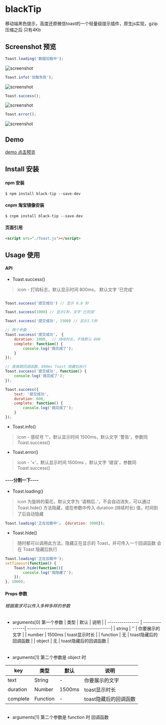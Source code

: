 # blackTip

移动端黑色提示，高度还原微信toast的一个轻量级提示插件，原生js实现，gzip压缩之后 只有4Kb
## Screenshot 预览
```js
Toast.loading('数据加载中');
```
![screenshot](screenshot/1.png)
```js
Toast.info('加载失败');
```
![screenshot](screenshot/2.png)
```js
Toast.success();
```
![screenshot](screenshot/3.png)
```js
Toast.error();
```
![screenshot](screenshot/4.png)

## Demo
[demo 点击预览](https://yishibakaien.github.io/black-tip/build/index.html)

## Install 安装
#### npm 安装
```shell
$ npm install black-tip --save-dev
```
#### cnpm 淘宝镜像安装
```shell
$ cnpm install black-tip --save-dev
```
#### 页面引用 
```html
<script src="./Toast.js"></script>
```
## Usage 使用 
#### API
- Toast.success() 
> icon - 打钩标志，默认显示时间 800ms， 默认文字 '已完成'
```js

Toast.success('提交成功') // 显示 0.8 秒

Toast.success(1000) // 显示1秒，文字'已完成'

Toast.success('提交成功', 1500) // 显示1.5秒

// 两个参数
Toast.success('提交成功'， { 
    duration: 1000,  // 持续时长，不填默认 800
    complete: function() {
        console.log('我完成了');
    }
});

// 直接跟回调函数，800ms Toast 隐藏后执行
Toast.success('提交成功', function() {
    console.log('我完成了');
});

Toast.success({
    text: '提交成功',
    duration: 600,
    complete: function() {
        console.log('我完成了');
    }
});

```
- Toast.info()  
> icon - 感叹号 '!'，默认显示时间 1500ms，默认文字 '警告'，参数同 Toast.success()

- Toast.error() 
> icon -  '×'，默认显示时间 1500ms ，默认文字 '错误'，参数同 Toast.success()

#### ----分割一下----
- Toast.loading() 
> icon 为旋转的菊花，默认文字为 '请稍后..'，不会自动消失，可以通过  Toast.hide() 方法隐藏，或在参数中传入 duration (持续时长) 值，时间到了后自动隐藏
```js
Toast.loading('正在加载中'， {duration: 3000});
```
- Toast.hide() 
> 随时都可以调用此方法，隐藏正在显示的 Toast，并可传入一个回调函数 会在 Toast 隐藏后执行
```js
Toast.loading('正在加载中');
setTimeout(function() {
    Toast.hide(function(){
        console.log('我隐藏了');
    });
}, 1000);
```

#### Props 参数
###### 根据需求可以传入多种多样的参数

- arguments[0]  第一个参数
| 类型               | 默认             | 说明                                         |
| ---------------- | ---------------| ------------------------------------------|
| string   | ''     | 你要展示的文字    |
| number            |  1500ms                | toast显示时长    |
| function            | 无                 | toast隐藏后的回调函数   |
| object            | 无                 | toast隐藏后的回调函数   |
###### 
- arguments[1] 第二个参数是 object 时

| key              | 类型               | 默认             | 说明                                         |
| ----------------| ---------------- | ---------------| ------------------------------------------|
| text       | String   | -    | 你要展示的文字    |
| duration             | Number            |  1500ms                | toast显示时长    |
| complete             | Function            | -                 | toast隐藏后的回调函数   |
###### 
- arguments[1] 第二个参数是 function 时 
回调函数
